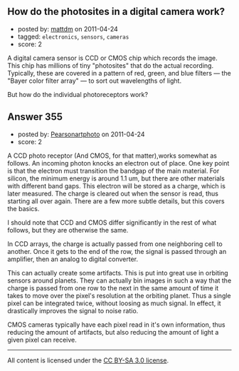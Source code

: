 ## How do the photosites in a digital camera work?

- posted by: [mattdm](https://stackexchange.com/users/-1/172-mattdm) on 2011-04-24
- tagged: `electronics`, `sensors`, `cameras`
- score: 2

A digital camera sensor is CCD or CMOS chip which records the image. This chip has millions of tiny "photosites" that do the actual recording. Typically, these are covered in a pattern of red, green, and blue filters — the "Bayer color filter array" — to sort out wavelengths of light.

But how do the individual photoreceptors work?


## Answer 355

- posted by: [Pearsonartphoto](https://stackexchange.com/users/-1/67-pearsonartphoto) on 2011-04-24
- score: 2

A CCD photo receptor (And CMOS, for that matter),works somewhat as follows. An incoming photon knocks an electron out of place. One key point is that the electron must transition the bandgap of the main material. For silicon, the minimum energy is around 1.1 um, but there are other materials with different band gaps. This electron will be stored as a charge, which is later measured. The charge is cleared out when the sensor is read, thus starting all over again. There are a few more subtle details, but this covers the basics. 

I should note that CCD and CMOS differ significantly in the rest of what follows, but they are otherwise the same.

In CCD arrays, the charge is actually passed from one neighboring cell to another. Once it gets to the end of the row, the signal is passed through an amplifier, then an analog to digital converter. 

This can actually create some artifacts. This is put into great use in orbiting sensors around planets. They can actually bin images in such a way that the charge is passed from one row to the next in the same amount of time it takes to move over the pixel's resolution at the orbiting planet. Thus a single pixel can be integrated twice, without loosing as much signal. In effect, it drastically improves the signal to noise ratio.

CMOS cameras typically have each pixel read in it's own information, thus reducing the amount of artifacts, but also reducing the amount of light a given pixel can receive.



---

All content is licensed under the [CC BY-SA 3.0 license](https://creativecommons.org/licenses/by-sa/3.0/).
